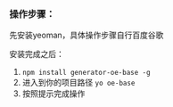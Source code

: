 ### 操作步骤：

先安装yeoman，具体操作步骤自行百度谷歌

安装完成之后：

1. `npm install generator-oe-base -g`
2. 进入到你的项目路径 `yo oe-base`
3. 按照提示完成操作